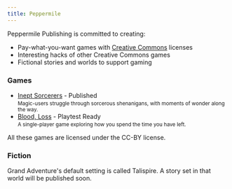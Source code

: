 ```yaml
---
title: Peppermile
---
```


Peppermile Publishing is committed to creating:

* Pay-what-you-want games with [Creative Commons] licenses
* Interesting hacks of other Creative Commons games
* Fictional stories and worlds to support gaming

### Games

* [Inept Sorcerers](/inept-sorcerers.html) - Published<br>
  <small>Magic-users struggle through sorcerous shenanigans, with moments of wonder along the way.</small>
* [Blood, Loss](/blood-loss.html) - Playtest Ready<br>
  <small>A single-player game exploring how you spend the time you have left.</small>

All these games are licensed under the CC-BY license.

### Fiction

Grand Adventure's default setting is called Talispire.
A story set in that world will be published soon.

[Creative Commons]: http://creativecommons.org/
